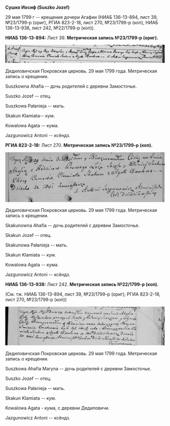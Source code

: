 **Сушко Иосиф (Suszko Jozef)**

29 мая 1799 г -- крещение дочери Агафии (НИАБ 136-13-894, лист 39,
№23/1799-р (ориг), РГИА 823-2-18, лист 270, №23/1799-р (коп), НИАБ
136-13-938, лист 242, №22/1799-р (коп)).

**НИАБ 136-13-894:** Лист 39. **Метрическая запись №23/1799-р (ориг).**

![](./media/dae4eddc1dc7a0f8ed9508a5b0ba38cf412efb8c.png)

Дедиловичская Покровская церковь. 29 мая 1799 года. Метрическая запись о
крещении.

Suszkowna Ahafia -- дочь родителей с деревни Замосточье.

Suszko Jozef -- отец.

Suszkowa Pałanieja -- мать.

Skakun Klamiata-- кум.

Kowalowa Agata -- кума.

Jazgunowicz Antoni -- ксёндз.

**РГИА 823-2-18:** Лист 270. **Метрическая запись №23/1799-р (коп).**

![](./media/83f4c1bd8e7758e1e8e54ea1338fcbc045b72ffe.png)

Дедиловичская Покровская церковь. 29 мая 1799 года. Метрическая запись о
крещении.

Skakunowna Ahafia -- дочь родителей с деревни Замосточье.

Skakun Jozef -- отец.

Skakunowa Pałanieja -- мать.

Skakun Klamiata -- кум.

Kowalowa Agata -- кума.

Jazgunowicz Antoni -- ксёндз.

**НИАБ 136-13-938:** Лист 242. **Метрическая запись №22/1799-р (коп).**

(См. тж. НИАБ 136-13-894, лист 39, №23/1799-р (ориг); РГИА 823-2-18,
лист 270, №23/1799-р (коп))

![](./media/be9b593b87481fb7065e830b02422b0ff26126d4.png)

Дедиловичская Покровская церковь. 29 мая 1799 года. Метрическая запись о
крещении.

Suszkowa Ahafia Maryna -- дочь родителей с деревни Замосточье.

Suszko Jozef -- отец.

Suszkowa Pałanieja -- мать.

Skakun Klamiata -- кум.

Kowalowa Agata - кума, с деревни Дедиловичи.

Jazgunowicz Antoni -- ксёндз.

